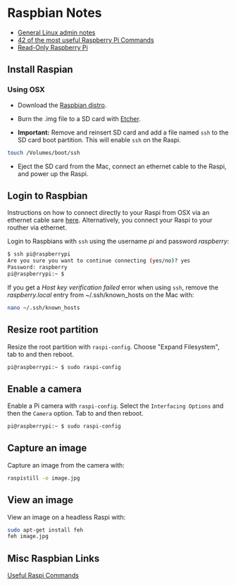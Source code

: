 # Raspbian Notes

* [General Linux admin notes](./linux.md)
* [42 of the most useful Raspberry Pi Commands](http://www.circuitbasics.com/useful-raspberry-pi-commands/)
* [Read-Only Raspberry Pi](https://learn.adafruit.com/read-only-raspberry-pi/)


## Install Raspian 

### Using OSX

* Download the [Raspbian distro](https://www.raspberrypi.org/downloads/raspbian/raspbian.md).

*  Burn the .img file to a SD card with [Etcher](https://etcher.io).

*  **Important:** Remove and reinsert SD card and add a file named `ssh` to the SD card boot partition.
This will enable `ssh` on the Raspi.
```bash
touch /Volumes/boot/ssh
```

*  Eject the SD card from the Mac, connect an ethernet cable to the Raspi, and power up the Raspi.

## Login to Raspbian

Instructions on how to connect directly to your Raspi from OSX via an ethernet cable 
sare [here](https://mycyberuniverse.com/mac-os/connect-to-raspberry-pi-from-a-mac-using-ethernet.html). 
Alternatively, you connect your Raspi to your routher via ethernet.

Login to Raspbians with `ssh` using the username *pi* and password *raspberry*:
```bash
$ ssh pi@raspberrypi
Are you sure you want to continue connecting (yes/no)? yes
Password: raspberry
pi@raspberrypi:~ $
```

If you get a *Host key verification failed* error when using `ssh`, 
remove the *raspberry.local* entry from ~/.ssh/known_hosts on the Mac with:

```bash
nano ~/.ssh/known_hosts
```

## Resize root partition

Resize the root partition with `raspi-config`.
Choose "Expand Filesystem", tab to <Finish> and then reboot.

```bash
pi@raspberrypi:~ $ sudo raspi-config
```

 
## Enable a camera
Enable a Pi camera with `raspi-config`. Select the `Interfacing Options` and then the `Camera` option.
Tab to <Finish> and then reboot.
```bash
pi@raspberrypi:~ $ sudo raspi-config
```

## Capture an image
Capture an image from the camera with:
```bash
raspistill -o image.jpg
```

## View an image 
View an image on a headless Raspi with:
```bash
sudo apt-get install feh
feh image.jpg
```

## Misc Raspbian Links

[Useful Raspi Commands](http://www.circuitbasics.com/useful-raspberry-pi-commands/)




